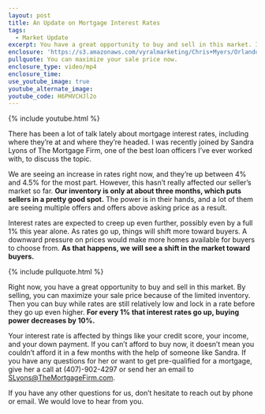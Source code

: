 ```yaml
---
layout: post
title: An Update on Mortgage Interest Rates
tags:
  - Market Update
excerpt: You have a great opportunity to buy and sell in this market. It all comes back to interest rates.
enclosure: 'https://s3.amazonaws.com/vyralmarketing/Chris+Myers/Orlando+Property+Group+Interest+Rates.mp4'
pullquote: You can maximize your sale price now.
enclosure_type: video/mp4
enclosure_time:
use_youtube_image: true
youtube_alternate_image:
youtube_code: H6PHVCHJl2o
---
```



{% include youtube.html %}

There has been a lot of talk lately about mortgage interest rates, including where they’re at and where they’re headed. I was recently joined by Sandra Lyons of The Mortgage Firm, one of the best loan officers I’ve ever worked with, to discuss the topic.

We are seeing an increase in rates right now, and they’re up between 4% and 4.5% for the most part. However, this hasn’t really affected our seller’s market so far. **Our inventory is only at about three months, which puts sellers in a pretty good spot.** The power is in their hands, and a lot of them are seeing multiple offers and offers above asking price as a result.

Interest rates are expected to creep up even further, possibly even by a full 1% this year alone. As rates go up, things will shift more toward buyers. A downward pressure on prices would make more homes available for buyers to choose from. **As that happens, we will see a shift in the market toward buyers.**

{% include pullquote.html %}

Right now, you have a great opportunity to buy and sell in this market. By selling, you can maximize your sale price because of the limited inventory. Then you can buy while rates are still relatively low and lock in a rate before they go up even higher. **For every 1% that interest rates go up, buying power decreases by 10%.**

Your interest rate is affected by things like your credit score, your income, and your down payment. If you can’t afford to buy now, it doesn’t mean you couldn’t afford it in a few months with the help of someone like Sandra. If you have any questions for her or want to get pre-qualified for a mortgage, give her a call at (407)-902-4297 or send her an email to SLyons@TheMortgageFirm.com.&nbsp;

If you have any other questions for us, don’t hesitate to reach out by phone or email. We would love to hear from you.